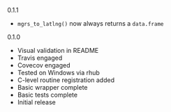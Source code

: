 0.1.1

* `mgrs_to_latlng()` now always returns a `data.frame`

0.1.0 

* Visual validation in README
* Travis engaged
* Covecov engaged
* Tested on Windows via rhub
* C-level routine registration added
* Basic wrapper complete
* Basic tests complete
* Initial release
